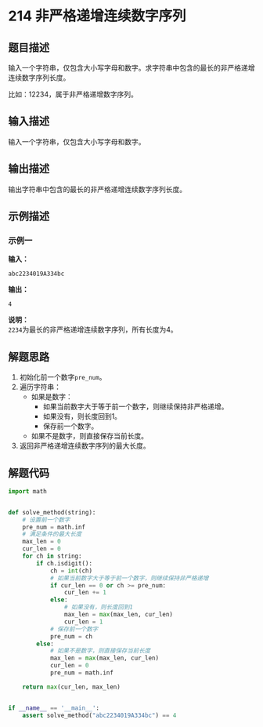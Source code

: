# 214 非严格递增连续数字序列

## 题目描述

输入一个字符串，仅包含大小写字母和数字。求字符串中包含的最长的非严格递增连续数字序列长度。

比如：12234，属于非严格递增数字序列。

## 输入描述

输入一个字符串，仅包含大小写字母和数字。

## 输出描述

输出字符串中包含的最长的非严格递增连续数字序列长度。

## 示例描述

### 示例一

**输入：**
```text
abc2234019A334bc
```

**输出：**
```text
4
```

**说明：**  
`2234`为最长的非严格递增连续数字序列，所有长度为4。

## 解题思路

1. 初始化前一个数字`pre_num`。
2. 遍历字符串：
   - 如果是数字：
        - 如果当前数字大于等于前一个数字，则继续保持非严格递增。
        - 如果没有，则长度回到1。
        - 保存前一个数字。
   - 如果不是数字，则直接保存当前长度。 
3. 返回非严格递增连续数字序列的最大长度。

## 解题代码

```python
import math


def solve_method(string):
    # 设置前一个数字
    pre_num = math.inf
    # 满足条件的最大长度
    max_len = 0
    cur_len = 0
    for ch in string:
        if ch.isdigit():
            ch = int(ch)
            # 如果当前数字大于等于前一个数字，则继续保持非严格递增
            if cur_len == 0 or ch >= pre_num:
                cur_len += 1
            else:
                # 如果没有，则长度回到1
                max_len = max(max_len, cur_len)
                cur_len = 1
            # 保存前一个数字
            pre_num = ch
        else:
            # 如果不是数字，则直接保存当前长度
            max_len = max(max_len, cur_len)
            cur_len = 0
            pre_num = math.inf

    return max(cur_len, max_len)


if __name__ == '__main__':
    assert solve_method("abc2234019A334bc") == 4
```
